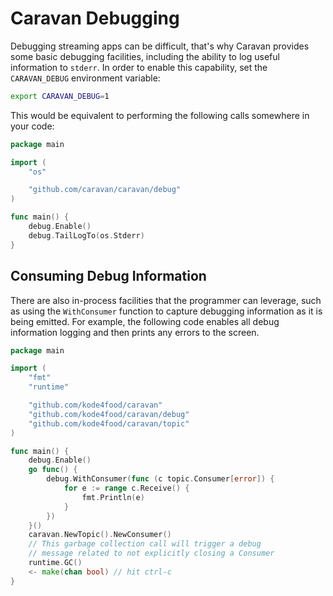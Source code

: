 # Caravan Debugging

Debugging streaming apps can be difficult, that's why Caravan provides some basic debugging facilities, including the ability to log useful information to `stderr`. In order to enable this capability, set the `CARAVAN_DEBUG` environment variable:

```bash
export CARAVAN_DEBUG=1
```

This would be equivalent to performing the following calls somewhere in your code:

```go
package main

import (
    "os"

    "github.com/caravan/caravan/debug"
)

func main() {
    debug.Enable()
    debug.TailLogTo(os.Stderr)
}
```

## Consuming Debug Information

There are also in-process facilities that the programmer can leverage, such as using the `WithConsumer` function to capture debugging information as it is being emitted. For example, the following code enables all debug information logging and then prints any errors to the screen.

```go
package main

import (
    "fmt"
    "runtime"

    "github.com/kode4food/caravan"
    "github.com/kode4food/caravan/debug"
    "github.com/kode4food/caravan/topic"
)

func main() {
    debug.Enable()
    go func() {
        debug.WithConsumer(func (c topic.Consumer[error]) {
            for e := range c.Receive() {
                fmt.Println(e)
            }
        })
    }()
    caravan.NewTopic().NewConsumer()
    // This garbage collection call will trigger a debug
    // message related to not explicitly closing a Consumer
    runtime.GC()
    <- make(chan bool) // hit ctrl-c
}
```
